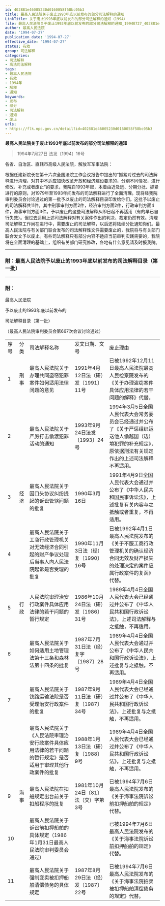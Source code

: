```yaml
---
id: 402881e46005230d0160058f58bc05b3
title: 最高人民法院关于废止1993年底以前发布的部分司法解释的通知
LinkTitle: 关于废止1993年底以前发布的部分司法解释的通知（1994）
file: 最高人民法院关于废止1993年底以前发布的部分司法解释的通知_19940727_402881e46005230d0160058f58bc05b3.docx
author: 最高人民法院
date: '1994-07-27'
publication_date: '1994-07-27'
effective_date: '1994-07-27'
status: 有效
group: 司法解释
categories:
- 司法解释
- 高法司法解释
tags:
- 最高人民法院
- 有效
- 1994年
- 解释
- 通知
keywords:
- 发布
- 部分
- 司法解释
- 通知
- 废止
urls:
- https://flk.npc.gov.cn/detail?id=402881e46005230d0160058f58bc05b3
---
```


**最高人民法院关于废止1993年底以前发布的部分司法解释的通知**

> 1994年7月27日 法发〔1994〕16号

各省、自治区、直辖市高级人民法院，解放军军事法院：

根据任建新院长在第十六次全国法院工作会议报告中提出的“抓紧对过去的司法解释进行清理，对其中不适应加快改革开放和经济建设要求的，分别不同情况，进行修改、补充或者废止”的要求，我院自1993年起，本着由近及远、分期分批、抓紧进行的原则，对1979年至1993年间发布的司法解释进行了全面清理。现将经我院审判委员会讨论通过的第一批予以废止的司法解释目录印发给你们。这批予以废止的司法解释共11件，其中刑事审判方面2件，经济审判方面2件，行政审判方面4件，海事审判方面3件。予以废止的这些司法解释从即日起不再适用（有的早已自行失效）。但过去适用上述司法解释对有关案件作出的判决、裁定仍然有效。清理司法解释工作尚在进行中，需要废止的司法解释，以后还将陆续分批通知你们。最高人民法院与有关部门联合发布的司法解释性文件需要废止的，我院将与有关部门联合发文予以废止。有些司法解释只有部分内容不适应当前审判实践需要的，我院将在全面清理的基础上，组织有关部门研究修改，各地有什么意见请及时报我院。

---

### 附：最高人民法院予以废止的1993年底以前发布的司法解释目录（第一批）

---

### 附：

最高人民法院

予以废止的1993年底以前发布的

司法解释目录（第一批）

（最高人民法院审判委员会第667次会议讨论通过）

|  |  |  |  |  |
| --- | --- | --- | --- | --- |
| 序号 | 分类 | 司法解释名称 | 发文日期、文号 | 废止理由 |
| 1 | 刑事 | 最高人民法院关于办理共同盗窃犯罪案件如何适用法律问题的意见 | 1991年4月12日法（研）发〔1991〕11号 | 已被1992年12月11日最高人民法院最高人民检察院发布的《关于办理盗窃案件具体应用法律的若干问题的解释》代替。 |
| 2 |  | 最高人民法院关于严厉打击偷渡犯罪活动的通知 | 1993年9月24日法发〔1993〕24号 | 1994年3月5日全国人民代表大会常务委员会已经通过并公布了《关于严惩组织运送他人偷越国（边）境犯罪的补充规定》，原依据刑法有关规定作出的上述司法解释不再适用。 |
| 3 | 经济 | 最高人民法院关于因口头协议纠纷提起的诉讼管辖问题的批复 | 1990年3月16日 | 1991年4月9日全国人民代表大会通过并公布了《中华人民共和国民事诉讼法》，上述批复有关内容与之抵触或者重复，不再适用。 |
| 4 |  | 最高人民法院关于工商行政管理机关对无效经济合同引起的财产争议处理后当事人向人民法院起诉是否受理的批复 | 1990年11月3日法（经）复〔1990〕16号 | 已被1992年4月1日最高人民法院发布的《关于不服工商行政管理机关的确认经济合同无效及财产损失的处理决定的案件应属行政案件的复函》代替。 |
| 5 | 行政 | 人民法院审理治安行政案件具体应用法律的若干问题的暂行规定 | 1986年10月24日法（研）发〔1986〕31号 | 1989年4月4日全国人民代表大会已经通过并公布了《中华人民共和国行政诉讼法》，上述司法解释与之抵触，不再适用。 |
| 6 |  | 最高人民法院关于如何适用土地管理法第十三条和森林法第十四条的批复 | 1987年7月31日法（经）复字〔1987〕28号 | 1989年4月4日全国人民代表大会通过并公布了《中华人民共和国行政诉讼法》，上述批复与之抵触，不再适用。 |
| 7 |  | 最高人民法院关于铁路运输法院是否受理治安行政案件的批复 | 1987年9月11日法（研）复〔1987〕34号 | 1989年4月4日全国人民代表大会已经通过并公布了《中华人民共和国行政诉讼法》，上述批复与之抵触，不再适用。 |
| 8 |  | 最高人民法院关于《人民法院审理治安行政案件具体应用法律的若干问题的暂行规定》是否适用于审理其他行政案件的批复 | 1988年1月13日法（研）复〔1988〕9号 | 1989年4月4日全国人民代表大会已经通过并公布了《中华人民共和国行政诉讼法》，上述批复与之抵触，不再适用。 |
| 9 | 海事 | 最高人民法院在扣船规定出台前关于扣船程序的批复 | 1981年10月24日〔81〕法（交）字第3号 | 已被1994年7月6日最高人民法院发布的《关于海事法院诉讼前扣押船舶的规定》代替。 |
| 10 |  | 最高人民法院关于诉讼前扣押船舶的具体规定（1986年1月31日最高人民法院审判委员会通过） |  | 已被1994年7月6日最高人民法院发布的《关于海事法院诉讼前扣押船舶的规定》代替。 |
| 11 |  | 最高人民法院关于强制变卖被扣押船舶清偿债务的具体规定 | 1987年8月29日法（经）发〔1987〕22号 | 已被1994年7月6日最高人民法院发布的《关于海事法院拍卖被扣押船舶清偿债务的规定》代替。 |
